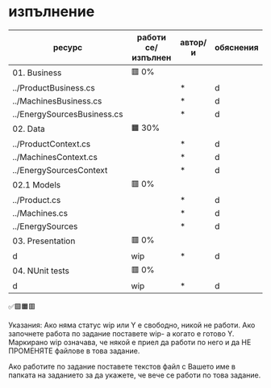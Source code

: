 # изпълнение

| ресурс | работи се/изпълнен | автор/и | обяснения |
| - | - |-| - |
| 01. Business | 🟥 0% |  |
|../ProductBusiness.cs| | * |d|
|../MachinesBusiness.cs|  | * |d|
|../EnergySourcesBusiness.cs|  | * |d|
| 02. Data| 🟧 30%|
|../ProductContext.cs | | * |d|
|../MachinesContext.cs | | * |d|
|../EnergySourcesContext | | * |d|
| 02.1 Models| 🟥 0%|
|../Product.cs | | * |d|
|../Machines.cs|  | * |d|
|../EnergySources|  | * |d|
| 03. Presentation | 🟥 0%|
|d| wip | * |d|
| 04. NUnit tests | 🟥 0%|
|d| wip | * |d|
✅🟩🟧🟥

Указания:
Ако няма статус wip или Y е свободно, никой не работи.
Ако започнете работа по задание поставете wip- а когато е готово Y.
Маркирано wip означава, че някой е приел да работи по него и да НЕ ПРОМЕНЯТЕ файлове в това задание.

Ако работите по задание поставете текстов файл с Вашето име в папката на заданието за да укажете, че вече се работи по това задание.
